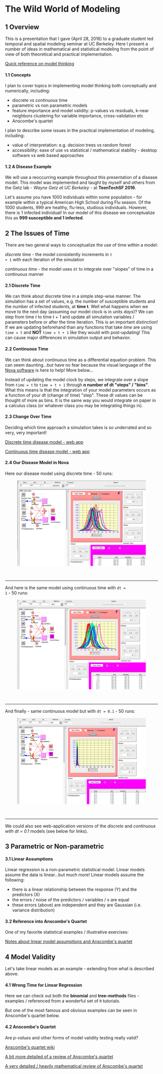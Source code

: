 # The Wild World of Modeling

## 1 Overview

This is a presentation that I gave (April 28, 2016) to a graduate student led temporal and spatial modeling seminar at UC Berkeley. Here I present a number of ideas in mathematical and statistical modeling from the point of view of both theoretical and practical implementation.  

[Quick reference on model thinking](http://thru-echoes.github.io/learning-to-model/)  

#### 1.1 Concepts  

I plan to cover topics in implementing model thinking both conceptually and numerically, including:

* discrete vs continuous time
* parametric vs non parametric models
* feature importance and model validity: p-values vs residuals, k-near neighbors clustering for variable importance, cross-validation etc
* Anscombe's quartet

I plan to describe some issues in the practical implementation of modeling, including:

* value of interpretation: e.g. decision trees vs random forest
* accessibility: ease of use vs statistical / mathematical stability - desktop software vs web based approaches

#### 1.2 A Disease Example

We will use a reoccurring example throughout this presentation of a disease model. This model was implemented and taught by myself and others from the Getz lab - *Wayne Getz at UC Berkeley* - at <strong>TeenTechSF 2016</strong>.

Let's assume you have 1000 individuals within some population - for example within a typical American High School during Flu season. Of the 1000 students, 999 are healthy, flu-less, studious individuals. However, there is 1 infected individual! In our model of this disease we conceptualize this as <strong>999 susceptible and 1 infected</strong>.

## 2 The Issues of Time

There are two general ways to conceptualize the use of time within a model:

*discrete time* - the model consistently increments in <code>t + 1</code> with each iteration of the simulation

*continuous time* - the model uses <code>dt</code> to integrate over "slopes" of time in a continuous manner

#### 2.1 Discrete Time

We can think about discrete time in a simple step-wise manner. The simulation has a set of values, e.g. the number of susceptible students and the number of infected students, at <strong>time t</strong>. Well what happens when we move to the next day (assuming our model clock is in units *days*)? We can step from time *t* to time *t + 1* and update all simulation variables / parameters before or after the time iteration. This is an important distinction! If we are updating beforehand than any functions that take *time* are using <code>time = t</code> and <strong>NOT</strong> <code>time = t + 1</code> like they would with post-updating! This can cause major differences in simulation output and behavior.

#### 2.2 Continuous Time

We can think about continuous time as a differential equation problem. This can seem daunting...but have no fear because the visual language of the [Nova software](https://www.novamodeler.com/) is here to help! More below...

Instead of updating the model clock by steps, we integrate over a slope from <code>time = t</code> to <code>time = t + 1</code> through <strong>n number of dt "steps" / "bins"</strong>. What this means is that the integration of your model parameters occurs as a function of your dt (change of time) "step". These dt values can be thought of more as bins. It is the same way you would integrate on paper in a calculus class (or whatever class you may be integrating things in).    

#### 2.3 Change Over Time

Deciding which time approach a simulation takes is so underrated and so very, very important!

[Discrete time disease model - web app](https://nature.berkeley.edu/~omuellerklein/sirv-discrete/discrete-model.html)

[Continuous time disease model - web app](https://nature.berkeley.edu/~omuellerklein/sirv-continuous/continuous-model.html)

#### 2.4 Our Disease Model in Nova

Here our disease model using discrete time - 50 runs:

<figure class = "image"><img src = "nva-img/sirv_discrete_50runs.png"></img></figure>

<br>
<hr>

And here is the same model using continuous time with <code>dt = 1</code> - 50 runs:

<figure class = "image"><img src = "nva-img/sirv_continuous_1dt_50runs.png"></img></figure>

<br>
<hr>

And finally - same continuous model but with <code>dt = 0.1</code> - 50 runs:

<figure class = "image"><img src = "nva-img/sirv_continuous_0.1dt_50runs.png"></img></figure>

<br>
<hr>

We could also see web-application versions of the *discrete* and *continuous with dt = 0.1* models (see below for links).

## 3 Parametric or Non-parametric

#### 3.1 Linear Assumptions

Linear regression is a non-parametric statistical model. Linear models assume the data is linear...but much more! Linear models assume the following:

* there is a linear relationship between the response (Y) and the predictors (X)
* the errors / noise of the predictors / variables / x are equal
* these errors (above) are independent and they are Gaussian (i.e. variance distribution)

#### 3.2 Reference into Anscombe's Quartet

One of my favorite statistical examples / illustrative exercises:

[Notes about linear model assumptions and Anscombe's quartet](http://statweb.stanford.edu/~nzhang/203_web/lecture3.pdf)

## 4 Model Validity

Let's take linear models as an example - extending from what is described above.

#### 4.1 Wrong Time for Linear Regression

Here we can check out both the <strong>binomial</strong> and <strong>tree-methods</strong> files - examples / referenced from a wonderful set of <code>R</code> tutorials.

But one of the most famous and obvious examples can be seen in Anscombe's quartet below.  

#### 4.2 Anscombe's Quartet

Are *p-values* and other forms of model validity testing really valid?

[Anscombe's quartet wiki](https://en.wikipedia.org/wiki/Anscombe's_quartet)

[A bit more detailed of a review of Anscombe's quartet](http://data.heapanalytics.com/anscombes-quartet-and-why-summary-statistics-dont-tell-the-whole-story)

[A very detailed / heavily mathematical review of Anscombe's quartet](http://www.mit.edu/~6.s085/notes/lecture4.pdf)

